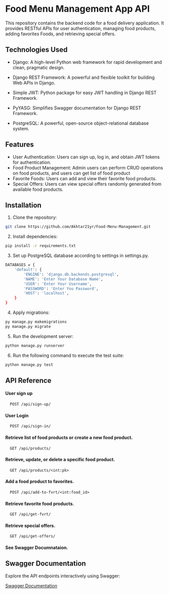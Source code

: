 # Food Menu Management App API

This repository contains the backend code for a food delivery application. It provides RESTful APIs for user authentication, managing food products, adding favorites Foods, and retrieving special offers.

## Technologies Used

- Django: A high-level Python web framework for rapid development and clean, pragmatic design.
- Django REST Framework: A powerful and flexible toolkit for building Web APIs in Django.
- Simple JWT: Python package for easy JWT handling in Django REST Framework.

- PyYASG: Simplifies Swagger documentation for Django REST Framework.

- PostgreSQL: A powerful, open-source object-relational database system.

## Features

- User Authentication: Users can sign up, log in, and obtain JWT tokens for authentication.
- Food Product Management: Admin users can perform CRUD operations on food products,
and users can get list of food product
- Favorite Foods: Users can add and view their favorite food products.
- Special Offers: Users can view special offers randomly generated from available food products.

## Installation

1. Clone the repository:

```bash
git clone https://github.com/Akhtar21yr/Food-Menu-Management.git
```
2. Install dependencies:

```bash
pip install -r requirements.txt
```

3. Set up PostgreSQL database according to settings in settings.py.
```bash
DATABASES = {
    'default': {
        'ENGINE': 'django.db.backends.postgresql',
        'NAME': 'Enter Your Database Name',
        'USER': 'Enter Your Username',
        'PASSWORD': 'Enter You Password',
        'HOST': 'localhost',  
    }
}
```

4. Apply migrations:
```bash 
py manage.py makemigrations
py manage.py migrate  
```
5. Run the development server:
```bash
python manage.py runserver
```

6. Run the following command to execute the test suite:
```bash
python manage.py test
```


## API Reference

#### User sign up

```http
  POST /api/sign-up/
```

#### User Login

```http
  POST /api/sign-in/
```

####  Retrieve list of food products or create a new food product.

```http
  GET /api/products/
```

#### Retrieve, update, or delete a specific food product.

```http
  GET /api/products/<int:pk>
```

#### Add a food product to favorites.

```http
  POST /api/add-to-fvrt/<int:food_id>
```

#### Retrieve favorite food products.

```http
  GET /api/get-fvrt/
```

#### Retrieve special offers.

```http
  GET /api/get-offers/
```
#### See Swagger Documnataion.

## Swagger Documentation

Explore the API endpoints interactively using Swagger:

[Swagger Documentation](http://127.0.0.1:8000/swagger/)




